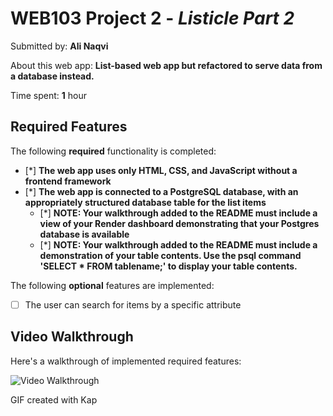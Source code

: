 # WEB103 Project 2 - *Listicle Part 2*

Submitted by: **Ali Naqvi**

About this web app: **List-based web app but refactored to serve data from a database instead.**

Time spent: **1** hour

## Required Features

The following **required** functionality is completed:

<!-- Make sure to check off completed functionality below -->
- [*] **The web app uses only HTML, CSS, and JavaScript without a frontend framework**
- [*] **The web app is connected to a PostgreSQL database, with an appropriately structured database table for the list items**
    - [*] **NOTE: Your walkthrough added to the README must include a view of your Render dashboard demonstrating that your Postgres database is available**
    - [*]  **NOTE: Your walkthrough added to the README must include a demonstration of your table contents. Use the psql command 'SELECT * FROM tablename;' to display your table contents.**

The following **optional** features are implemented:

- [ ] The user can search for items by a specific attribute

## Video Walkthrough

Here's a walkthrough of implemented required features:

<img src='https://i.imgur.com/3ulxpUN.gif' title='Video Walkthrough' width='' alt='Video Walkthrough' />

<!-- Replace this with whatever GIF tool you used! -->
GIF created with Kap
<!-- Recommended tools:
[Kap](https://getkap.co/) for macOS
[ScreenToGif](https://www.screentogif.com/) for Windows
[peek](https://github.com/phw/peek) for Linux. -->

